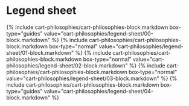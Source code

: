 <div data-role="collapsible" data-inset="false" >
  <h1 class="cart-collapsible-div">Legend sheet</h1>

<div class="cart-philosophies-wrapper">
{% include cart-philosophies/cart-philosophies-block.markdown box-type="guides" value="cart-philosophies/legend-sheet/00-block.markdown" %}
{% include cart-philosophies/cart-philosophies-block.markdown box-type="normal" value="cart-philosophies/legend-sheet/01-block.markdown" %}
{% include cart-philosophies/cart-philosophies-block.markdown box-type="normal" value="cart-philosophies/legend-sheet/02-block.markdown" %}
{% include cart-philosophies/cart-philosophies-block.markdown box-type="normal" value="cart-philosophies/legend-sheet/03-block.markdown" %}
{% include cart-philosophies/cart-philosophies-block.markdown box-type="guides" value="cart-philosophies/legend-sheet/04-block.markdown" %}
</div>

</div>